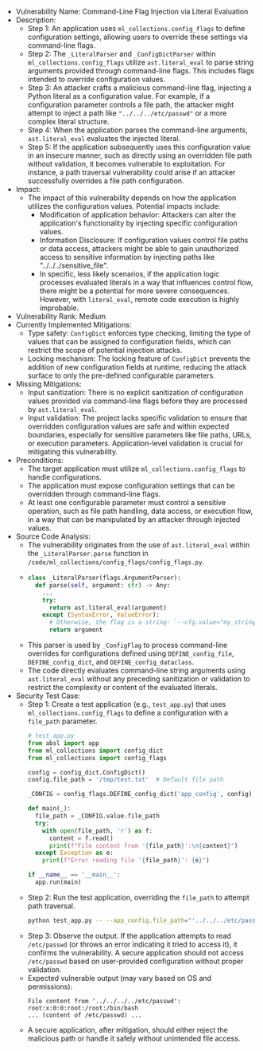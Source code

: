 - Vulnerability Name: Command-Line Flag Injection via Literal Evaluation
- Description:
  - Step 1: An application uses `ml_collections.config_flags` to define configuration settings, allowing users to override these settings via command-line flags.
  - Step 2: The `_LiteralParser` and `_ConfigDictParser` within `ml_collections.config_flags` utilize `ast.literal_eval` to parse string arguments provided through command-line flags. This includes flags intended to override configuration values.
  - Step 3: An attacker crafts a malicious command-line flag, injecting a Python literal as a configuration value. For example, if a configuration parameter controls a file path, the attacker might attempt to inject a path like `"../../../etc/passwd"` or a more complex literal structure.
  - Step 4: When the application parses the command-line arguments, `ast.literal_eval` evaluates the injected literal.
  - Step 5: If the application subsequently uses this configuration value in an insecure manner, such as directly using an overridden file path without validation, it becomes vulnerable to exploitation. For instance, a path traversal vulnerability could arise if an attacker successfully overrides a file path configuration.
- Impact:
  - The impact of this vulnerability depends on how the application utilizes the configuration values. Potential impacts include:
    - Modification of application behavior: Attackers can alter the application's functionality by injecting specific configuration values.
    - Information Disclosure: If configuration values control file paths or data access, attackers might be able to gain unauthorized access to sensitive information by injecting paths like "../../../sensitive_file".
    - In specific, less likely scenarios, if the application logic processes evaluated literals in a way that influences control flow, there might be a potential for more severe consequences. However, with `literal_eval`, remote code execution is highly improbable.
- Vulnerability Rank: Medium
- Currently Implemented Mitigations:
  - Type safety: `ConfigDict` enforces type checking, limiting the type of values that can be assigned to configuration fields, which can restrict the scope of potential injection attacks.
  - Locking mechanism: The locking feature of `ConfigDict` prevents the addition of new configuration fields at runtime, reducing the attack surface to only the pre-defined configurable parameters.
- Missing Mitigations:
  - Input sanitization: There is no explicit sanitization of configuration values provided via command-line flags before they are processed by `ast.literal_eval`.
  - Input validation: The project lacks specific validation to ensure that overridden configuration values are safe and within expected boundaries, especially for sensitive parameters like file paths, URLs, or execution parameters. Application-level validation is crucial for mitigating this vulnerability.
- Preconditions:
  - The target application must utilize `ml_collections.config_flags` to handle configurations.
  - The application must expose configuration settings that can be overridden through command-line flags.
  - At least one configurable parameter must control a sensitive operation, such as file path handling, data access, or execution flow, in a way that can be manipulated by an attacker through injected values.
- Source Code Analysis:
  - The vulnerability originates from the use of `ast.literal_eval` within the `_LiteralParser.parse` function in `/code/ml_collections/config_flags/config_flags.py`.
  - ```python
    class _LiteralParser(flags.ArgumentParser):
      def parse(self, argument: str) -> Any:
        ...
        try:
          return ast.literal_eval(argument)
        except (SyntaxError, ValueError):
          # Otherwise, the flag is a string: `--cfg.value="my_string"`
          return argument
    ```
  - This parser is used by `_ConfigFlag` to process command-line overrides for configurations defined using `DEFINE_config_file`, `DEFINE_config_dict`, and `DEFINE_config_dataclass`.
  - The code directly evaluates command-line string arguments using `ast.literal_eval` without any preceding sanitization or validation to restrict the complexity or content of the evaluated literals.
- Security Test Case:
  - Step 1: Create a test application (e.g., `test_app.py`) that uses `ml_collections.config_flags` to define a configuration with a `file_path` parameter.
    ```python
    # test_app.py
    from absl import app
    from ml_collections import config_dict
    from ml_collections import config_flags

    config = config_dict.ConfigDict()
    config.file_path = '/tmp/test.txt'  # Default file path

    _CONFIG = config_flags.DEFINE_config_dict('app_config', config)

    def main(_):
      file_path = _CONFIG.value.file_path
      try:
        with open(file_path, 'r') as f:
          content = f.read()
          print(f"File content from '{file_path}':\n{content}")
      except Exception as e:
        print(f"Error reading file '{file_path}': {e}")

    if __name__ == '__main__':
      app.run(main)
    ```
  - Step 2: Run the test application, overriding the `file_path` to attempt path traversal.
    ```bash
    python test_app.py -- --app_config.file_path="'../../../etc/passwd'"
    ```
  - Step 3: Observe the output. If the application attempts to read `/etc/passwd` (or throws an error indicating it tried to access it), it confirms the vulnerability. A secure application should not access `/etc/passwd` based on user-provided configuration without proper validation.
  - Expected vulnerable output (may vary based on OS and permissions):
    ```text
    File content from '../../../../etc/passwd':
    root:x:0:0:root:/root:/bin/bash
    ... (content of /etc/passwd) ...
    ```
  - A secure application, after mitigation, should either reject the malicious path or handle it safely without unintended file access.